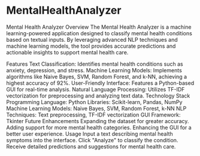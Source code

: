 # MentalHealthAnalyzer
Mental Health Analyzer
Overview
The Mental Health Analyzer is a machine learning-powered application designed to classify mental health conditions based on textual inputs. By leveraging advanced NLP techniques and machine learning models, the tool provides accurate predictions and actionable insights to support mental health care.

Features
Text Classification: Identifies mental health conditions such as anxiety, depression, and stress.
Machine Learning Models: Implements algorithms like Naive Bayes, SVM, Random Forest, and k-NN, achieving a highest accuracy of 92%.
User-Friendly Interface: Features a Python-based GUI for real-time analysis.
Natural Language Processing: Utilizes TF-IDF vectorization for preprocessing and analyzing text data.
Technology Stack
Programming Language: Python
Libraries: Scikit-learn, Pandas, NumPy
Machine Learning Models: Naive Bayes, SVM, Random Forest, k-NN
NLP Techniques: Text preprocessing, TF-IDF vectorization
GUI Framework: Tkinter
Future Enhancements
Expanding the dataset for greater accuracy.
Adding support for more mental health categories.
Enhancing the GUI for a better user experience.
Usage
Input a text describing mental health symptoms into the interface.
Click "Analyze" to classify the condition.
Receive detailed predictions and suggestions for mental health care.
